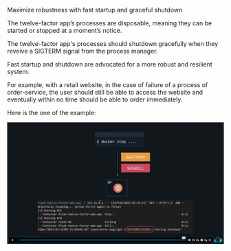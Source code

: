 Maximize robustness with fast startup and graceful shutdown

The twelve-factor app’s processes are disposable, meaning they can be started or stopped at a moment’s notice. 

The twelve-factor app's processes should shutdown gracefully when they reveive a SIGTERM  signal from the process manager. 

Fast startup and shutdown are advocated for a more robust and resilient system.

For example, with a retail website, in the case of failure of a process of order-service, the user should still be able to access the website and eventually within no time should be able to order immediately.

Here is the one of the example:

<img src="image-5.png" alt="codebase-Deploys">
